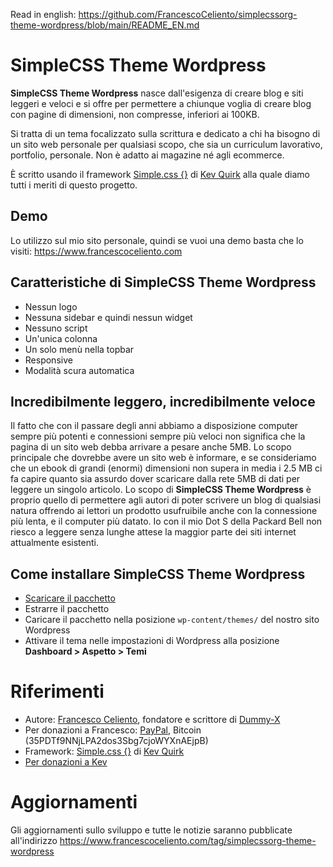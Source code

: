 Read in english: https://github.com/FrancescoCeliento/simplecssorg-theme-wordpress/blob/main/README_EN.md

# SimpleCSS Theme Wordpress
**SimpleCSS Theme Wordpress** nasce dall'esigenza di creare blog e siti leggeri e veloci e si offre per permettere a chiunque voglia di creare blog con pagine di dimensioni, non compresse, inferiori ai 100KB.

Si tratta di un tema focalizzato sulla scrittura e dedicato a chi ha bisogno di un sito web personale per qualsiasi scopo, che sia un curriculum lavorativo, portfolio, personale. Non è adatto ai magazine né agli ecommerce.

È scritto usando il framework [Simple.css {}](https://simplecss.org) di [Kev Quirk](https://kevq.uk) alla quale diamo tutti i meriti di questo progetto.

## Demo
Lo utilizzo sul mio sito personale, quindi se vuoi una demo basta che lo visiti: https://www.francescoceliento.com

## Caratteristiche di SimpleCSS Theme Wordpress
* Nessun logo
* Nessuna sidebar e quindi nessun widget
* Nessuno script
* Un'unica colonna
* Un solo menù nella topbar
* Responsive
* Modalità scura automatica

## Incredibilmente leggero, incredibilmente veloce
Il fatto che con il passare degli anni abbiamo a disposizione computer sempre più potenti e connessioni sempre più veloci non significa che la pagina di un sito web debba arrivare a pesare anche 5MB. Lo scopo principale che dovrebbe avere un sito web è informare, e se consideriamo che un ebook di grandi (enormi) dimensioni non supera in media i 2.5 MB ci fa capire quanto sia assurdo dover scaricare dalla rete 5MB di dati per leggere un singolo articolo.
Lo scopo di **SimpleCSS Theme Wordpress** è proprio quello di permettere agli autori di poter scrivere un blog di qualsiasi natura offrendo ai lettori un prodotto usufruibile anche con la connessione più lenta, e il computer più datato. Io con il mio Dot S della Packard Bell non riesco a leggere senza lunghe attese la maggior parte dei siti internet attualmente esistenti.

## Come installare SimpleCSS Theme Wordpress
* [Scaricare il pacchetto](https://github.com/FrancescoCeliento/simplecssorg-theme-wordpress/archive/main.zip)
* Estrarre il pacchetto
* Caricare il pacchetto nella posizione ``wp-content/themes/`` del nostro sito Wordpress
* Attivare il tema nelle impostazioni di Wordpress alla posizione **Dashboard > Aspetto > Temi**

# Riferimenti
* Autore: [Francesco Celiento](https://www.francescoceliento.com), fondatore e scrittore di [Dummy-X](https://www.selectallfromdual)
* Per donazioni a Francesco: [PayPal](https://paypal.me/francescoceliento), Bitcoin (35PDTf9NNjLPA2dos3Sbg7cjoWYXnAEjpB)
* Framework: [Simple.css {}](https://simplecss.org) di [Kev Quirk](https://kevq.uk)
* [Per donazioni a Kev](https://kevq.uk/buy-me-a-coffee)

# Aggiornamenti
Gli aggiornamenti sullo sviluppo e tutte le notizie saranno pubblicate all'indirizzo https://www.francescoceliento.com/tag/simplecssorg-theme-wordpress
